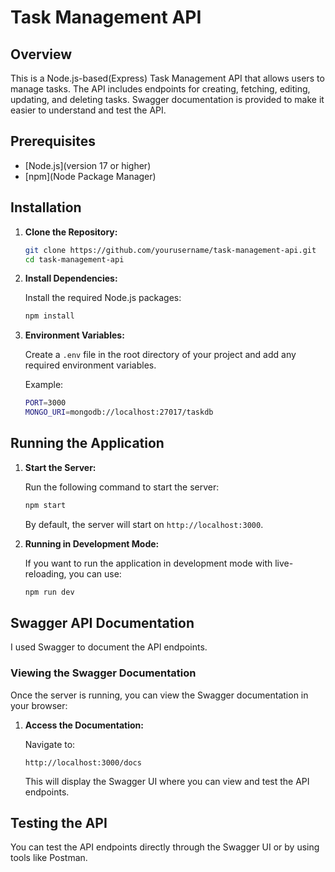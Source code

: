 # Task Management API

## Overview

This is a Node.js-based(Express) Task Management API that allows users to manage tasks. The API includes endpoints for creating, fetching, editing, updating, and deleting tasks. Swagger documentation is provided to make it easier to understand and test the API.

## Prerequisites

- [Node.js](version 17 or higher)
- [npm](Node Package Manager)

## Installation

1. **Clone the Repository:**

   ```bash
   git clone https://github.com/yourusername/task-management-api.git
   cd task-management-api
   ```

2. **Install Dependencies:**

   Install the required Node.js packages:

   ```bash
   npm install
   ```

3. **Environment Variables:**

   Create a `.env` file in the root directory of your project and add any required environment variables.

   Example:

   ```bash
   PORT=3000
   MONGO_URI=mongodb://localhost:27017/taskdb
   ```

## Running the Application

1. **Start the Server:**

   Run the following command to start the server:

   ```bash
   npm start
   ```

   By default, the server will start on `http://localhost:3000`.

2. **Running in Development Mode:**

   If you want to run the application in development mode with live-reloading, you can use:

   ```bash
   npm run dev
   ```

## Swagger API Documentation

I used Swagger to document the API endpoints.


### Viewing the Swagger Documentation

Once the server is running, you can view the Swagger documentation in your browser:

1. **Access the Documentation:**

   Navigate to:

   ```
   http://localhost:3000/docs
   ```

   This will display the Swagger UI where you can view and test the API endpoints.

## Testing the API

You can test the API endpoints directly through the Swagger UI or by using tools like Postman.

